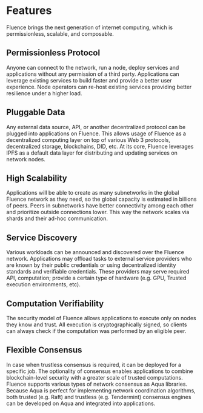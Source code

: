 # Features

Fluence brings the next generation of internet computing, which is permissionless, scalable, and composable.

## Permissionless Protocol

Anyone can connect to the network, run a node, deploy services and applications without any permission of a third party. Applications can leverage existing services to build faster and provide a better user experience. Node operators can re-host existing services providing better resilience under a higher load.

## Pluggable Data

Any external data source, API, or another decentralized protocol can be plugged into applications on Fluence. This allows usage of Fluence as a decentralized computing layer on top of various Web 3 protocols, decentralized storage, blockchains, DID, etc.
At its core, Fluence leverages IPFS as a default data layer for distributing and updating services on network nodes.

## High Scalability

Applications will be able to create as many subnetworks in the global Fluence network as they need, so the global capacity is estimated in billions of peers. Peers in subnetworks have better connectivity among each other and prioritize outside connections lower. This way the network scales via shards and their ad-hoc communication.

## Service Discovery

Various workloads can be announced and discovered over the Fluence network. Applications may offload tasks to external service providers who are known by their public credentials or using decentralized identity standards and verifiable credentials. These providers may serve required API, computation; provide a certain type of hardware (e.g. GPU, Trusted execution environments, etc).

## Computation Verifiability

The security model of Fluence allows applications to execute only on nodes they know and trust. All execution is cryptographically signed, so clients can always check if the computation was performed by an eligible peer.

## Flexible Consensus

In case when trustless consensus is required, it can be deployed for a specific job. The optionality of consensus enables applications to combine blockchain-level security with a greater scale of trusted computations. 
Fluence supports various types of network consensus as Aqua libraries. Because Aqua is perfect for implementing network coordination algorithms, both trusted (e.g. Raft) and trustless (e.g. Tendermint) consensus engines can be developed on Aqua and integrated into applications.